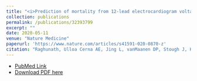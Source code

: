 ```yaml
---
title: "<i>Prediction of mortality from 12-lead electrocardiogram voltage data using a deep neural network.</i>"
collection: publications
permalink: /publications/32393799
excerpt: ""
date: 2020-05-11
venue: "Nature Medicine"
paperurl: 'https://www.nature.com/articles/s41591-020-0870-z'
citation: "Raghunath, Ulloa Cerna AE, Jing L, vanMaanen DP, Stough J, Hartzel DN, Leader JB, Kirchner HL, Stumpe MC, Hafez A, Nemani A, Carbonati T, <b>Johnson KW</b>, Young K, Good CW, Pfeifer JM, Patel AA, Delisle BP, Alsaid A, Beer D, Haggerty CM, Fornwalt BK"
---
```


* [PubMed Link](https://www.ncbi.nlm.nih.gov/pubmed/32393799)
* [Download PDF here](https://kippjohnson.com/files/32393799.pdf)

<script type='text/javascript' src='https://d1bxh8uas1mnw7.cloudfront.net/assets/embed.js'></script>
<div class='altmetric-embed' data-badge-type="medium-donut" data-doi="10.1038/s41591-020-0870-z" data-hide-no-mentions="true" data-hide-less-than="1" class="altmetric-embed"></div>

